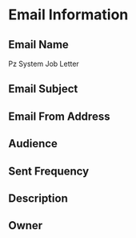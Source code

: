 # Email Information

## Email Name
Pz System Job Letter

## Email Subject


## Email From Address


## Audience

## Sent Frequency


## Description


## Owner
